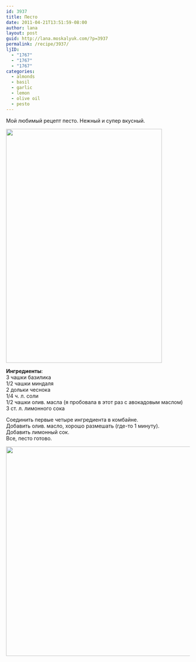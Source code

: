 ```yaml
---
id: 3937
title: Песто
date: 2011-04-21T13:51:59-08:00
author: lana
layout: post
guid: http://lana.moskalyuk.com/?p=3937
permalink: /recipe/3937/
ljID:
  - "1767"
  - "1767"
  - "1767"
categories:
  - almonds
  - basil
  - garlic
  - lemon
  - olive oil
  - pesto
---
```

Мой любимый рецепт песто. Нежный и супер вкусный.

<img loading="lazy" class="alignnone" title="pesto" src="http://farm6.static.flickr.com/5229/5633277739_2e7b8d6aa3_z.jpg" alt="" width="427" height="640" /> 

**Ингредиенты**:  
3 чашки базилика  
1/2 чашки миндаля  
2 дольки чеснока  
1/4 ч. л. соли  
1/2 чашки олив. масла (я пробовала в этот раз с авокадовым маслом)  
3 ст. л. лимонного сока

Соединить первые четыре ингредиента в комбайне.  
Добавить олив. масло, хорошо размешать (где-то 1 минуту).  
Добавить лимонный сок.  
Все, песто готово.

<img loading="lazy" class="alignnone" title="pesto" src="http://farm6.static.flickr.com/5149/5633874646_5cb934c614_z.jpg" alt="" width="640" height="573" />